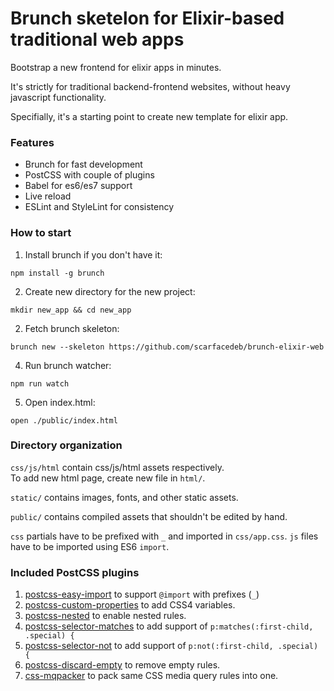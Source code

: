 # Brunch sketelon for Elixir-based traditional web apps

Bootstrap a new frontend for elixir apps in minutes.

It's strictly for traditional backend-frontend websites, 
without heavy javascript functionality.

Specifially, it's a starting point to create new template for elixir app.

### Features

- Brunch for fast development
- PostCSS with couple of plugins
- Babel for es6/es7 support
- Live reload
- ESLint and StyleLint for consistency

### How to start

1. Install brunch if you don't have it:
```
npm install -g brunch
```

2. Create new directory for the new project:
```
mkdir new_app && cd new_app
```

2. Fetch brunch skeleton:
```
brunch new --skeleton https://github.com/scarfacedeb/brunch-elixir-web
```

4. Run brunch watcher:
```
npm run watch
```

5. Open index.html:
```
open ./public/index.html
```

### Directory organization

`css/js/html` contain css/js/html assets respectively.  
To add new html page, create new file in `html/`.

`static/` contains images, fonts, and other static assets.

`public/` contains compiled assets that shouldn't be edited by hand.

`css` partials have to be prefixed with `_` and imported in `css/app.css`.
`js` files have to be imported using ES6 `import`.

### Included PostCSS plugins

1. [postcss-easy-import](https://github.com/trysound/postcss-easy-import) to support `@import` with prefixes (`_`)
2. [postcss-custom-properties](https://github.com/postcss/postcss-custom-properties) to add CSS4 variables.
3. [postcss-nested](https://github.com/postcss/postcss-nested) to enable nested rules.
4. [postcss-selector-matches](https://github.com/postcss/postcss-selector-matches) to add support of `p:matches(:first-child, .special) {`
5. [postcss-selector-not](https://github.com/postcss/postcss-selector-not) to add support of `p:not(:first-child, .special) {`
6. [postcss-discard-empty](https://github.com/ben-eb/postcss-discard-empty) to remove empty rules.
7. [css-mqpacker](https://github.com/hail2u/node-css-mqpacker) to pack same CSS media query rules into one.